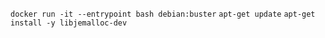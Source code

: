 `docker run -it --entrypoint bash debian:buster`
`apt-get update`
`apt-get install -y libjemalloc-dev`

